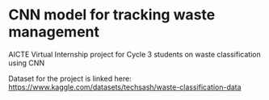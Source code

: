 # CNN model for tracking waste management

AICTE Virtual Internship project for Cycle 3 students on waste classification using CNN

Dataset for the project is linked here: https://www.kaggle.com/datasets/techsash/waste-classification-data